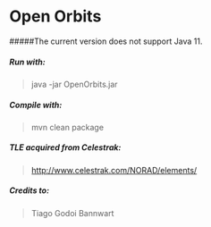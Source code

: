 # Open Orbits

#####The current version does not support Java 11.

##### Run with:
> java -jar OpenOrbits.jar

##### Compile with:
> mvn clean package

##### TLE acquired from Celestrak:
> http://www.celestrak.com/NORAD/elements/

##### Credits to:
> Tiago Godoi Bannwart